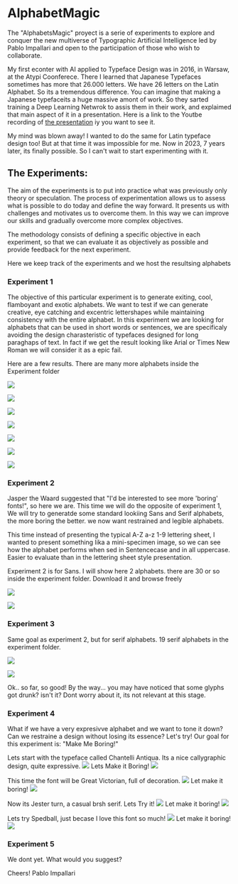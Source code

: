 # AlphabetMagic

The "AlphabetsMagic" proyect is a serie of experiments to explore and conquer the new multiverse of Typographic Artificial Intelligence led by Pablo Impallari and open to the participation of those who wish to collaborate.

My first econter with AI applied to Typeface Design was in 2016, in Warsaw, at the Atypi Coonferece.
There I learned that Japanese Typefaces sometimes has more that 26.000 letters. We have 26 letters on the Latin Alphabet. So its a tremendous difference. You can imagine that making a Japanese typefaceits a huge massive amont of work.
So they sarted training a Deep Learning Netwrok to assis them in their work, and explaimed that main aspect of it in a presentation. Here is a link to the Youtbe recording of [the presentation](https://www.youtube.com/watch?v=y3qXMW0SRK4&list=PL0oMAzSh5W9rPHqj3qIBS8UXVKJ9MWuh2&index=21) iy you want to see it.

My mind was blown away! I wanted to do the same for Latin typeface design too! But at that time it was impossible for me.
Now in 2023, 7 years later, its finally possible. So I can't wait to start experimenting with it.


## The Experiments:
The aim of the experiments is to put into practice what was previously only theory or speculation. The process of experimentation allows us to assess what is possible to do today and define the way forward. It presents us with challenges and motivates us to overcome them. In this way we can improve our skills and gradually overcome more complex objectives.

The methodology consists of defining a specific objective in each experiment, so that we can evaluate it as objectively as possible and provide feedback for the next experiment.

Here we keep track of the experiments and we host the resultsing alphabets

### Experiment 1
The objective of this particular experiment is to generate exiting, cool, flamboyant and exotic alphabets.
We want to test if we can generate creative, eye catching and excentric lettershapes while maintaining consistency with the entire alphabet.
In this experiment we are looking for alphabets that can be used in short words or sentences, we are specificaly avoiding the design charasteristic of typefaces designed for long paraghaps of text. In fact if we get the result looking like Arial or Times New Roman we will consider it as a epic fail.

Here are a few results. There are many more alphabets inside the Experiment folder

![](https://github.com/impallari/AlphabetMagic/blob/main/00009_Impallari_Alphabet_Magic.png?raw=true)

![](https://github.com/impallari/AlphabetMagic/blob/main/00012_Impallari_Alphabet_Magic.png?raw=true)

![](https://github.com/impallari/AlphabetMagic/blob/main/00017_Impallari_Alphabet_Magic.png?raw=true)

![](https://github.com/impallari/AlphabetMagic/blob/main/00001_Impallari_Alphabet_Magic.png?raw=true)

![](https://github.com/impallari/AlphabetMagic/blob/main/00004_Impallari_Alphabet_Magic.png?raw=true)

![](https://github.com/impallari/AlphabetMagic/blob/main/00003_Impallari_Alphabet_Magic.png?raw=true)

![](https://github.com/impallari/AlphabetMagic/blob/main/00007_Impallari_Alphabet_Magic.png?raw=true)


### Experiment 2
Jasper the Waard suggested that "I'd be interested to see more 'boring' fonts!", so here we are.
This time we will do the opposite of experiment 1, We will try to generatde some standard lookiing Sans and Serif alphabets, the more boring the better. we now want restrained and legible alphabets.

This time instead of presenting the typical A-Z a-z 1-9 lettering sheet, I wanted to present something lika a mini-specimen image, so we can see how the alphabet performs when sed in Sentencecase and in all uppercase. Easier to evaluate than in the lettering sheet style presentation.

Experiment 2 is for Sans. I will show here 2 alphabets. there are 30 or so inside the experiment folder. Download it and browse freely

![](https://github.com/impallari/AlphabetMagic/blob/main/Experiment%20002%20-%20Legible%20Sans/00012-1581495637-alphabetMagic.png?raw=true)

![](https://github.com/impallari/AlphabetMagic/blob/main/Experiment%20002%20-%20Legible%20Sans/00100-971540761-alphabetMagicB.png?raw=true)


### Experiment 3
Same goal as experiment 2, but for serif alphabets.
19 serif alphabets in the experiment folder.

![](https://github.com/impallari/AlphabetMagic/blob/main/Experiment%20003%20-%20Legible%20Serifs/00007-3821800125-alphabetMagic.png?raw=true)

![](https://github.com/impallari/AlphabetMagic/blob/main/Experiment%20003%20-%20Legible%20Serifs/00026-808898671-alphabetMagicB.png?raw=true)

Ok.. so far, so good!
By the way... you may have noticed that some glyphs got drunk? isn't it? Dont worry about it, its not relevant at this stage.

### Experiment 4
What if we have a very expresivve alphabet and we want to tone it down?
Can we restraine a design without losing its essence? Let's try!
Our goal for this experiment is: "Make Me Boring!"

Lets start with the typeface called Chantelli Antiqua.
Its a nice callygraphic design, quite expressive.
![](https://github.com/impallari/AlphabetMagic/blob/main/Experiment%20004%20-%20Make%20Me%20Boring/Chantelli%20Antiqua/Chantelli_Antiqua.jpg?raw=true)
Lets Make it Boring!
![](https://github.com/impallari/AlphabetMagic/blob/main/Experiment%20004%20-%20Make%20Me%20Boring/Chantelli%20Antiqua/00038-2541018201-alphabetMagic.png?raw=true)

This time the font will be Great Victorian, full of decoration.
![](https://github.com/impallari/AlphabetMagic/blob/main/Experiment%20004%20-%20Make%20Me%20Boring/Great%20Victorian/GreatVictorian.jpg?raw=true)
Let make it boring!
![](https://github.com/impallari/AlphabetMagic/blob/main/Experiment%20004%20-%20Make%20Me%20Boring/Great%20Victorian/00048-641452965-alphabetMagicB.png?raw=true)

Now its Jester turn, a casual brsh serif. Lets Try it!
![](https://github.com/impallari/AlphabetMagic/blob/main/Experiment%20004%20-%20Make%20Me%20Boring/Jesteer/Jester.jpg?raw=true)
Let make it boring!
![](https://github.com/impallari/AlphabetMagic/blob/main/Experiment%20004%20-%20Make%20Me%20Boring/Jesteer/00054-3940823062-alphabetMagic.png?raw=true)

Lets try Spedball, just becase I love this font so much!
![](https://github.com/impallari/AlphabetMagic/blob/main/Experiment%20004%20-%20Make%20Me%20Boring/Speedball/speedball.jpg?raw=true)
Let make it boring!
![](https://github.com/impallari/AlphabetMagic/blob/main/Experiment%20004%20-%20Make%20Me%20Boring/Speedball/00069-501794999-alphabetMagicB.png?raw=true)

### Experiment 5
We dont yet. What would you suggest?

Cheers!
Pablo Impallari



